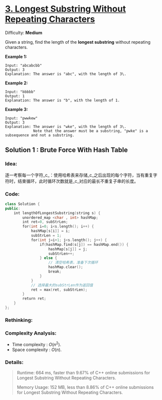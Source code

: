 # [3\. Longest Substring Without Repeating Characters](https://leetcode.com/problems/longest-substring-without-repeating-characters/)

Difficulty: **Medium**


Given a string, find the length of the **longest substring** without repeating characters.


**Example 1:**

```
Input: "abcabcbb"
Output: 3 
Explanation: The answer is "abc", with the length of 3\. 
```


**Example 2:**

```
Input: "bbbbb"
Output: 1
Explanation: The answer is "b", with the length of 1.
```


**Example 3:**

```
Input: "pwwkew"
Output: 3
Explanation: The answer is "wke", with the length of 3\. 
             Note that the answer must be a substring, "pwke" is a subsequence and not a substring.
```



## Solution 1 : Brute Force With Hash Table

### Idea: 

逐一考察每一个字符_c_：使用哈希表来存储_c_之后出现的每个字符，当有重复字符时，结束循环，此时循环次数就是_c_对应的最长不重复子串的长度。

### Code: 

```c++
class Solution {
public:
    int lengthOfLongestSubstring(string s) {
        unordered_map <char , int> hashMap;
        int ret=0, subStrLen;
        for(int i=0; i<s.length(); i++) {
            hashMap[s[i]] = i;
            subStrLen = 1;
            for(int j=i+1; j<s.length(); j++) {
                if(hashMap.find(s[j]) == hashMap.end()) {
                    hashMap[s[j]] = j;
                    subStrLen++;
                } else {
                    // 清空哈希表，准备下次循环
                    hashMap.clear();
                    break;
                }
            }
            // 选择最大的subStrLen作为返回值
            ret = max(ret, subStrLen);
        }
        return ret;
    }
};
```

### Rethinking:



### Complexity Analysis: 

- Time complexity : $O(n^2)$. 
- Space complexity : $O(n)$. 

### Details:

> Runtime: 664 ms, faster than 9.67% of C++ online submissions for Longest Substring Without Repeating Characters.
>
> Memory Usage: 152 MB, less than 8.86% of C++ online submissions for Longest Substring Without Repeating Characters.